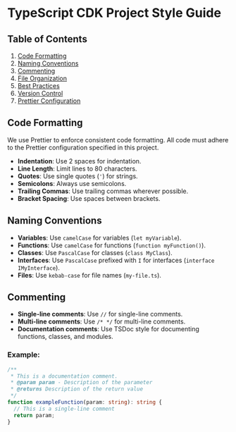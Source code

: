 # TypeScript CDK Project Style Guide

## Table of Contents
1. [Code Formatting](#code-formatting)
2. [Naming Conventions](#naming-conventions)
3. [Commenting](#commenting)
4. [File Organization](#file-organization)
5. [Best Practices](#best-practices)
6. [Version Control](#version-control)
7. [Prettier Configuration](#prettier-configuration)

## Code Formatting

We use Prettier to enforce consistent code formatting. All code must adhere to the Prettier configuration specified in this project.

- **Indentation**: Use 2 spaces for indentation.
- **Line Length**: Limit lines to 80 characters.
- **Quotes**: Use single quotes (`'`) for strings.
- **Semicolons**: Always use semicolons.
- **Trailing Commas**: Use trailing commas wherever possible.
- **Bracket Spacing**: Use spaces between brackets.

## Naming Conventions

- **Variables**: Use `camelCase` for variables (`let myVariable`).
- **Functions**: Use `camelCase` for functions (`function myFunction()`).
- **Classes**: Use `PascalCase` for classes (`class MyClass`).
- **Interfaces**: Use `PascalCase` prefixed with `I` for interfaces (`interface IMyInterface`).
- **Files**: Use `kebab-case` for file names (`my-file.ts`).

## Commenting

- **Single-line comments**: Use `//` for single-line comments.
- **Multi-line comments**: Use `/* */` for multi-line comments.
- **Documentation comments**: Use TSDoc style for documenting functions, classes, and modules.

### Example:

```typescript
/**
 * This is a documentation comment.
 * @param param - Description of the parameter
 * @returns Description of the return value
 */
function exampleFunction(param: string): string {
  // This is a single-line comment
  return param;
}
```
